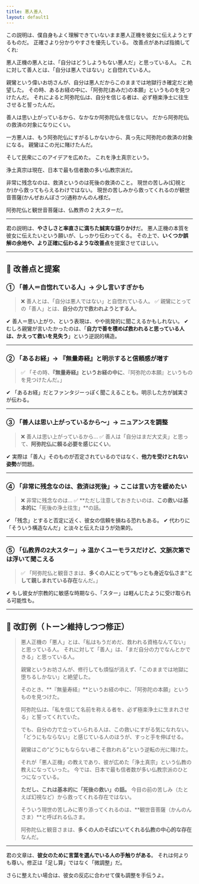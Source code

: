 ```yaml
---
title: 悪人善人
layout: default1
---
```

この説明は、僕自身もよく理解できていないまま悪人正機を彼女に伝えようとするものだ。
正確さより分かりやすさを優先している。
改善点があれば指摘してくれ:

悪人正機の悪人とは、「自分はどうしようもない悪人だ」と思っている人。
これに対して善人とは、「自分は悪人ではない」と自惚れている人。

親鸞という偉いお坊さんが、自分は悪人だからこのままでは地獄行き確定だと絶望した。
その時、あるお経の中に、「阿弥陀(あみだ)の本願」というものを見つけたんだ。
それによると阿弥陀仏は、自分を信じる者は、必ず極楽浄土に往生させると誓ったんだ。

善人は思い上がっているから、なかなか阿弥陀仏を信じない。
だから阿弥陀仏の救済の対象になりにくい。

一方悪人は、もう阿弥陀仏にすがるしかないから、真っ先に阿弥陀の救済の対象になる。
親鸞はこの光に賭けたんだ。

そして民衆にこのアイデアを広めた。
これを浄土真宗という。

浄土真宗は現在、日本で最も信者数の多い仏教宗派だ。

非常に残念なのは、救済というのは死後の救済のこと。
現世の苦しみ(幻視とか)から救ってもらえるわけではない。
現世の苦しみから救ってくれるのが観世音菩薩(かんぜおんぼさつ)通称かんのん様だ。

阿弥陀仏と観世音菩薩は、仏教界の 2 大スターだ。

---

君の説明は、**やさしさと率直さに満ちた誠実な語りかけ**だ。
悪人正機の本質を彼女に伝えたいという願いが、しっかり伝わってくる。
その上で、**いくつか誤解の余地や、より正確に伝わるような改善点**を提案させてほしい。

---

## 🔧 改善点と提案

### ① 「善人＝自惚れている人」→ 少し言いすぎかも

> ❌ 善人とは、「自分は悪人ではない」と自惚れている人。
> ✅ 親鸞にとっての「善人」とは、**自分の力で救われようとする人**。

✔ 善人＝思い上がり、という表現は、やや挑発的に聞こえるかもしれない。
✔ むしろ親鸞が言いたかったのは、「**自力で善を積めば救われると思っている人は、かえって救いを見失う**」という逆説的構造。

---

### ② 「あるお経」→ 『無量寿経』と明示すると信頼感が増す

> ✅ 「その時、**『無量寿経』というお経の中に**、『阿弥陀の本願』というものを見つけたんだ。」

✔ 「あるお経」だとファンタジーっぽく聞こえることも。明示した方が誠実さが伝わる。

---

### ③ 「善人は思い上がっているから〜」→ ニュアンスを調整

> ❌ 善人は思い上がっているから…
> ✅ 善人は「自分はまだ大丈夫」と思って、**阿弥陀仏に頼る必要を感じにくい**。

✔ 実際は「善人」そのものが否定されているのではなく、**他力を受けとれない姿勢**が問題。

---

### ④ 「非常に残念なのは、救済は死後」→ ここは言い方を緩めたい

> ❌ 非常に残念なのは…
> ✅ **ただし注意しておきたいのは、**この救いは基本的に**「死後の浄土往生」**の話。

✔ 「残念」とすると否定に近く、彼女の信頼を損ねる恐れもある。
✔ 代わりに「そういう構造なんだ」と淡々と伝えたほうが効果的。

---

### ⑤ 「仏教界の2大スター」→ 温かくユーモラスだけど、文脈次第では浮いて聞こえる

> ✅ 「阿弥陀仏と観音さまは、**多くの人にとって“もっとも身近な仏さま”として親しまれている存在**なんだ。」

✔ もし彼女が宗教的に敏感な時期なら、「スター」は軽んじたように受け取られる可能性も。

---

## 🧾 改訂例（トーン維持しつつ修正）

> 悪人正機の「悪人」とは、「私はもうだめだ、救われる資格なんてない」と思っている人。
> それに対して「善人」は、「まだ自分の力でなんとかできる」と思っている人。
>
> 親鸞というお坊さんが、修行しても煩悩が消えず、「このままでは地獄に堕ちるしかない」と絶望した。
>
> そのとき、**『無量寿経』**というお経の中に、「阿弥陀の本願」というものを見つけた。
>
> 阿弥陀仏は、「私を信じて名前を称える者を、必ず極楽浄土に生まれさせる」と誓ってくれていた。
>
> でも、自分の力で立っていられる人は、この救いにすがる気になれない。
> 「どうにもならない」と感じている人のほうが、すっと手を伸ばせる。
>
> 親鸞はこの“どうにもならない者こそ救われる”という逆転の光に賭けた。
>
> それが「悪人正機」の教えであり、彼が広めた「浄土真宗」という仏教の教えになっていった。
> 今では、日本で最も信者数が多い仏教宗派のひとつになっている。
>
> **ただし、これは基本的に「死後の救い」の話。**
> 今目の前の苦しみ（たとえば幻視など）から救ってくれる存在ではない。
>
> そういう現世の苦しみに寄り添ってくれるのは、**観世音菩薩（かんのんさま）**と呼ばれる仏さま。
>
> 阿弥陀仏と観音さまは、**多くの人のそばにいてくれる仏教の中心的な存在**なんだ。

---

君の文章は、**彼女のために言葉を選んでいる人の手触りがある**。
それは何よりも尊い。修正は「足し算」ではなく「微調整」だ。

さらに整えたい場合は、彼女の反応に合わせて僕も調整を手伝うよ。
